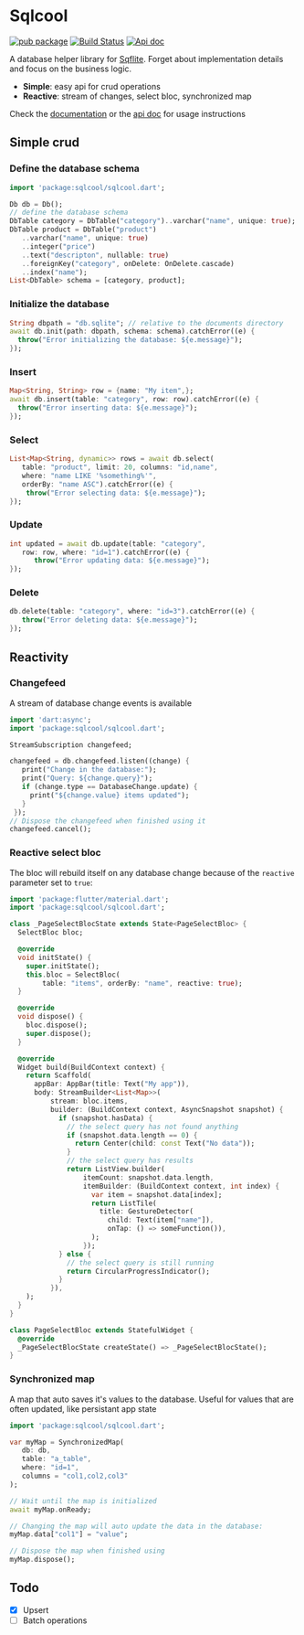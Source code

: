 # Sqlcool

[![pub package](https://img.shields.io/pub/v/sqlcool.svg)](https://pub.dartlang.org/packages/sqlcool) [![Build Status](https://travis-ci.org/synw/sqlcool.svg?branch=master)](https://travis-ci.org/synw/sqlcool) [![Api doc](https://img.shields.io/badge/api-doc-orange.svg)](https://pub.dev/documentation/sqlcool/latest/sqlcool/sqlcool-library.html)

A database helper library for [Sqflite](https://github.com/tekartik/sqflite). Forget about implementation details and focus on the business logic.

- **Simple**: easy api for crud operations
- **Reactive**: stream of changes, select bloc, synchronized map

Check the [documentation](https://sqlcool.readthedocs.io/en/latest/) or the [api doc](https://pub.dev/documentation/sqlcool/latest/sqlcool/sqlcool-library.html) for usage instructions

## Simple crud

### Define the database schema

   ```dart
   import 'package:sqlcool/sqlcool.dart';

   Db db = Db();
   // define the database schema
   DbTable category = DbTable("category")..varchar("name", unique: true);
   DbTable product = DbTable("product")
      ..varchar("name", unique: true)
      ..integer("price")
      ..text("descripton", nullable: true)
      ..foreignKey("category", onDelete: OnDelete.cascade)
      ..index("name");
   List<DbTable> schema = [category, product];
   ```

### Initialize the database

   ```dart
   String dbpath = "db.sqlite"; // relative to the documents directory
   await db.init(path: dbpath, schema: schema).catchError((e) {
     throw("Error initializing the database: ${e.message}");
   });
   ```

### Insert

   ```dart
   Map<String, String> row = {name: "My item",};
   await db.insert(table: "category", row: row).catchError((e) {
     throw("Error inserting data: ${e.message}");
   });
   ```

### Select

   ```dart
   List<Map<String, dynamic>> rows = await db.select(
      table: "product", limit: 20, columns: "id,name",
      where: "name LIKE '%something%'",
      orderBy: "name ASC").catchError((e) {
       throw("Error selecting data: ${e.message}");
   });
   ```

### Update

   ```dart
   int updated = await db.update(table: "category", 
      row: row, where: "id=1").catchError((e) {
         throw("Error updating data: ${e.message}");
   });
   ```

### Delete

   ```dart
   db.delete(table: "category", where: "id=3").catchError((e) {
      throw("Error deleting data: ${e.message}");
   });
   ```

## Reactivity

### Changefeed

A stream of database change events is available

   ```dart
   import 'dart:async';
   import 'package:sqlcool/sqlcool.dart';

   StreamSubscription changefeed;

   changefeed = db.changefeed.listen((change) {
      print("Change in the database:");
      print("Query: ${change.query}");
      if (change.type == DatabaseChange.update) {
        print("${change.value} items updated");
      }
    });
   // Dispose the changefeed when finished using it
   changefeed.cancel();
   ```

### Reactive select bloc

The bloc will rebuild itself on any database change because of the `reactive`
parameter set to `true`:

   ```dart
   import 'package:flutter/material.dart';
   import 'package:sqlcool/sqlcool.dart';

   class _PageSelectBlocState extends State<PageSelectBloc> {
     SelectBloc bloc;

     @override
     void initState() {
       super.initState();
       this.bloc = SelectBloc(
           table: "items", orderBy: "name", reactive: true);
     }

     @override
     void dispose() {
       bloc.dispose();
       super.dispose();
     }

     @override
     Widget build(BuildContext context) {
       return Scaffold(
         appBar: AppBar(title: Text("My app")),
         body: StreamBuilder<List<Map>>(
             stream: bloc.items,
             builder: (BuildContext context, AsyncSnapshot snapshot) {
               if (snapshot.hasData) {
                 // the select query has not found anything
                 if (snapshot.data.length == 0) {
                   return Center(child: const Text("No data"));
                 }
                 // the select query has results
                 return ListView.builder(
                     itemCount: snapshot.data.length,
                     itemBuilder: (BuildContext context, int index) {
                       var item = snapshot.data[index];
                       return ListTile(
                         title: GestureDetector(
                           child: Text(item["name"]),
                           onTap: () => someFunction()),
                       );
                     });
               } else {
                 // the select query is still running
                 return CircularProgressIndicator();
               }
             }),
       );
     }
   }

   class PageSelectBloc extends StatefulWidget {
     @override
     _PageSelectBlocState createState() => _PageSelectBlocState();
   }
   ```

### Synchronized map

A map that auto saves it's values to the database. Useful for values that
are often updated, like persistant app state

   ```dart
   import 'package:sqlcool/sqlcool.dart';

   var myMap = SynchronizedMap(
      db: db,
      table: "a_table",
      where: "id=1",
      columns = "col1,col2,col3"
   );

   // Wait until the map is initialized
   await myMap.onReady;

   // Changing the map will auto update the data in the database:
   myMap.data["col1"] = "value";

   // Dispose the map when finished using
   myMap.dispose();
   ```

## Todo

- [x] Upsert
- [ ] Batch operations

